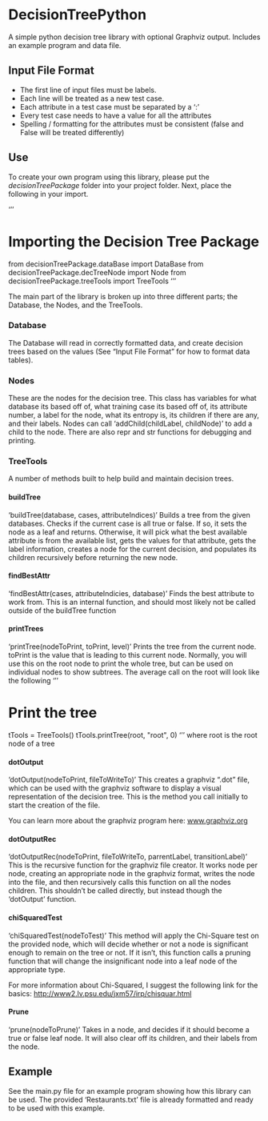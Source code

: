 # DecisionTreePython
A simple python decision tree library with optional Graphviz output. Includes an example program and data file. 

## Input File Format
* The first line of input files must be labels. 
* Each line will be treated as a new test case.
* Each attribute in a test case must be separated by a ‘:’
* Every test case needs to have a value for all the attributes
* Spelling / formatting for the attributes must be consistent (false and False will be treated differently)

## Use
To create your own program using this library, please put the *decisionTreePackage* folder into your project folder. Next, place the following in your import.

‘’’
# Importing the Decision Tree Package
from decisionTreePackage.dataBase import DataBase
from decisionTreePackage.decTreeNode import Node
from decisionTreePackage.treeTools import TreeTools
‘’’

The main part of the library is broken up into three different parts; the Database, the Nodes, and the TreeTools. 

### Database
The Database will read in correctly formatted data, and create decision trees based on the values (See “Input File Format” for how to format data tables). 

### Nodes
These are the nodes for the decision tree. This class has variables for what database its based off of, what training case its based off of, its attribute number, a label for the node, what its entropy is, its children if there are any, and their labels. Nodes can call ‘addChild(childLabel, childNode)’ to add a child to the node. There are also repr and str functions for debugging and printing.

### TreeTools
A number of methods built to help build and maintain decision trees. 

#### buildTree
‘buildTree(database, cases, attributeIndices)’
Builds a tree from the given databases. Checks if the current case is all true or false. If so, it sets the node as a leaf and returns. Otherwise, it will pick what the best available attribute is from the available list, gets the values for that attribute, gets the label information, creates a node for the current decision, and populates its children recursively before returning the new node. 

#### findBestAttr
‘findBestAttr(cases, attributeIndicies, database)’
Finds the best attribute to work from. This is an internal function, and should most likely not be called outside of the buildTree function

#### printTrees
‘printTree(nodeToPrint, toPrint, level)’
Prints the tree from the current node. toPrint is the value that is leading to this current node. Normally, you will use this on the root node to print the whole tree, but can be used on individual nodes to show subtrees. The average call on the root will look like the following
‘’’
# Print the tree
tTools = TreeTools()
tTools.printTree(root, "root", 0)
‘’’
where root is the root node of a tree

#### dotOutput
‘dotOutput(nodeToPrint, fileToWriteTo)’
This creates a graphviz “.dot” file, which can be used with the graphviz software to display a visual representation of the decision tree. This is the method you call initially to start the creation of the file. 

You can learn more about the graphviz program here:
www.graphviz.org

#### dotOutputRec
‘dotOutputRec(nodeToPrint, fileToWriteTo, parrentLabel, transitionLabel)’
This is the recursive function for the graphviz file creator. It works node per node, creating an appropriate node in the graphviz format, writes the node into the file, and then recursively calls this function on all the nodes children. This shouldn’t be called directly, but instead though the ‘dotOutput’ function. 

#### chiSquaredTest
‘chiSquaredTest(nodeToTest)’
This method will apply the Chi-Square test on the provided node, which will decide whether or not a node is significant enough to remain on the tree or not. If it isn’t, this function calls a pruning function that will change the insignificant node into a leaf node of the appropriate type. 

For more information about Chi-Squared, I suggest the following link for the basics:
http://www2.lv.psu.edu/jxm57/irp/chisquar.html

#### Prune
‘prune(nodeToPrune)’
Takes in a node, and decides if it should become a true or false leaf node. It will also clear off its children, and their labels from the node. 

## Example
See the main.py file for an example program showing how this library can be used. The provided ‘Restaurants.txt’ file is already formatted and ready to be used with this example. 
